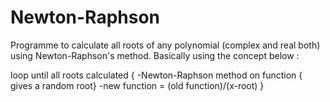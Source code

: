 # Newton-Raphson
Programme to calculate all roots of any polynomial (complex and real both) using Newton-Raphson's method.
Basically using the concept below :

loop until all roots calculated {
-Newton-Raphson method on function {
    gives a random root}
-new function = (old function)/(x-root) 
}

